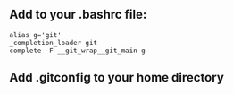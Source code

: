 ## Add to your .bashrc file:

```
alias g='git'
_completion_loader git
complete -F __git_wrap__git_main g
```

## Add .gitconfig to your home directory
